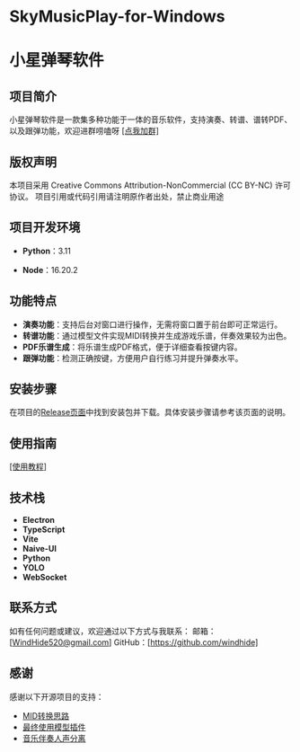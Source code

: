 ﻿# SkyMusicPlay-for-Windows

# 小星弹琴软件

## 项目简介

小星弹琴软件是一款集多种功能于一体的音乐软件，支持演奏、转谱、谱转PDF、以及跟弹功能，欢迎进群唠嗑呀    [[点我加群]](https://qm.qq.com/q/45VZu0b5Xq)

## 版权声明

本项目采用 Creative Commons Attribution-NonCommercial (CC BY-NC) 许可协议。
项目引用或代码引用请注明原作者出处，禁止商业用途

## 项目开发环境

- **Python**：3.11
  
- **Node**：16.20.2
  

## 功能特点

- **演奏功能**：支持后台对窗口进行操作，无需将窗口置于前台即可正常运行。
- **转谱功能**：通过模型文件实现MIDI转换并生成游戏乐谱，伴奏效果较为出色。
- **PDF乐谱生成**：将乐谱生成PDF格式，便于详细查看按键内容。
- **跟弹功能**：检测正确按键，方便用户自行练习并提升弹奏水平。

## 安装步骤

在项目的[Release页面](https://github.com/windhide/SkyMusicPlay-for-Windows/releases)中找到安装包并下载。具体安装步骤请参考该页面的说明。

## 使用指南

[[使用教程]](https://windhide.netlify.app)

## 技术栈

- **Electron**
- **TypeScript**
- **Vite**
- **Naive-UI**
- **Python**
- **YOLO**
- **WebSocket**

## 联系方式
如有任何问题或建议，欢迎通过以下方式与我联系：
邮箱：[WindHide520@gmail.com]
GitHub：[https://github.com/windhide]

## 感谢

感谢以下开源项目的支持：

- [MID转换思路](https://github.com/azuwis/pianotrans)
- [最终使用模型插件](https://github.com/spotify/basic-pitch)
- [音乐伴奏人声分离](https://github.com/facebookresearch/demucs)
